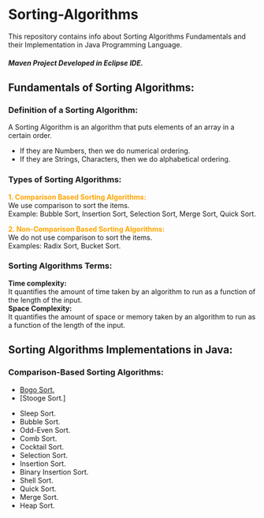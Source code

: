 # Sorting-Algorithms
This repository contains info about Sorting Algorithms Fundamentals and their Implementation in Java Programming Language.
<h5>Maven Project Developed in Eclipse IDE.</h5>

## Fundamentals of Sorting Algorithms:
### Definition of a Sorting Algorithm:
A Sorting Algorithm is an algorithm that puts elements of an array in a certain order.
<ul>
    <li>If they are Numbers, then we do numerical ordering.</li>
    <li>If they are Strings, Characters, then we do alphabetical ordering.</li>
</ul>

### Types of Sorting Algorithms:
<b style='color:orange'> 1. Comparison Based Sorting Algorithms:</b><br/> 
We use comparison to sort the items.<br/>
Example: Bubble Sort, Insertion Sort, Selection Sort, Merge Sort, Quick Sort.<br/>
    
<b style='color:orange'> 2. Non-Comparison Based Sorting Algorithms:</b><br/> 
We do not use comparison to sort the items.<br/>
Examples: Radix Sort, Bucket Sort.<br/>

### Sorting Algorithms Terms:
<b>Time complexity:</b><br/>
It quantifies the amount of time taken by an algorithm to run as a function of the length of the input.<br/>
<b>Space Complexity:</b><br/>
It quantifies the amount of space or memory taken by an algorithm to run as a function of the length of the input.<br/>



## Sorting Algorithms Implementations in Java:     
### Comparison-Based Sorting Algorithms:
- [Bogo Sort.](https://github.com/RawadAlaryan/Sorting-Algorithms/blob/master/src/comparisonBasedSortingAlgorithms/BogoSortingAlgorithm.java)<br/>
- [Stooge Sort.]

<ul>
	<li>Sleep Sort.</li>
	<li>Bubble Sort.</li>
	<li>Odd-Even Sort.</li>
	<li>Comb Sort.</li>
	<li>Cocktail Sort.</li>
	<li>Selection Sort.</li>
	<li>Insertion Sort.</li>
	<li>Binary Insertion Sort.</li>
	<li>Shell Sort.</li>
	<li>Quick Sort.</li>
	<li>Merge Sort.</li>
	<li>Heap Sort.</li>
</ul>        
